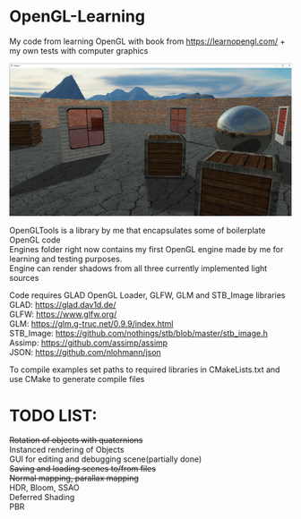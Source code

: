 # OpenGL-Learning
My code from learning OpenGL with book from https://learnopengl.com/ + my own tests with computer graphics  
  
![Render](https://github.com/sltn011/OpenGL-Learning/blob/main/images/playground3.png)  
  
OpenGLTools is a library by me that encapsulates some of boilerplate OpenGL code  
Engines folder right now contains my first OpenGL engine made by me for learning and testing purposes.  
Engine can render shadows from all three currently implemented light sources  
  
Code requires GLAD OpenGL Loader, GLFW, GLM and STB_Image libraries  
GLAD: https://glad.dav1d.de/  
GLFW: https://www.glfw.org/  
GLM: https://glm.g-truc.net/0.9.9/index.html  
STB_Image: https://github.com/nothings/stb/blob/master/stb_image.h  
Assimp: https://github.com/assimp/assimp  
JSON: https://github.com/nlohmann/json  

To compile examples set paths to required libraries in CMakeLists.txt and use CMake to generate compile files  
  
# TODO LIST:  
~~Rotation of objects with quaternions~~  
Instanced rendering of Objects  
GUI for editing and debugging scene(partially done)  
~~Saving and loading scenes to/from files~~  
~~Normal mapping, parallax mapping~~  
HDR, Bloom, SSAO  
Deferred Shading  
PBR  
